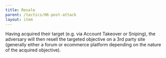 ```yaml
---
title: Resale
parent: /tactics/06-post-attack
layout: item
---
```


<p>Having acquired their target (e.g. via Account Takeover or Sniping), the adversary will then resell the targeted objective on a 3rd party site (generally either a forum or ecommerce platform depending on the nature of the acquired objective).</p>
